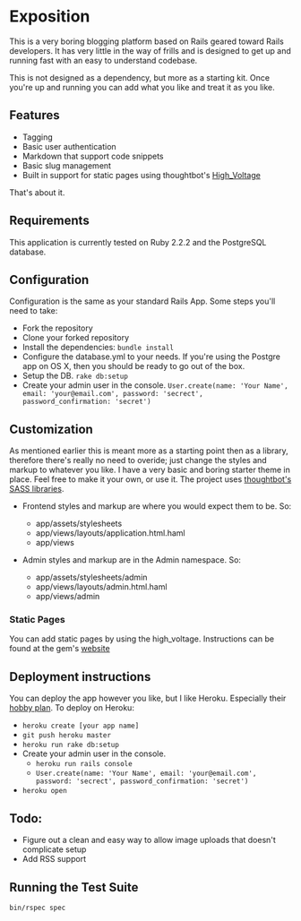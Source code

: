 Exposition
===========

This is a very boring blogging platform based on Rails geared toward Rails developers. It has very little in the way of frills and is designed to get up and running fast with an easy to understand codebase.

This is not designed as a dependency, but more as a starting kit. Once you're up and running you can add what you like and treat it as you like.

Features
--------

* Tagging
* Basic user authentication
* Markdown that support code snippets
* Basic slug management
* Built in support for static pages using thoughtbot's [High_Voltage](http://thoughtbot.github.io/high_voltage/ "High Voltage")

That's about it.

Requirements
------------

This application is currently tested on Ruby 2.2.2 and the PostgreSQL database.

Configuration
-------------

Configuration is the same as your standard Rails App. Some steps you'll need to take:

* Fork the repository
* Clone your forked repository
* Install the dependencies: `bundle install`
* Configure the database.yml to your needs. If you're using the Postgre app on OS X, then you should be ready to go out of the box.
* Setup the DB. `rake db:setup`
* Create your admin user in the console. `User.create(name: 'Your Name', email: 'your@email.com', password: 'secrect', password_confirmation: 'secret')`

Customization
-------------

As mentioned earlier this is meant more as a starting point then as a library, therefore there's really no need to overide; just change the styles and markup to whatever you like. I have a very basic and boring starter theme in place. Feel free to make it your own, or use it. The project uses [thoughtbot's SASS libraries](http://bourbon.io/ "Bourbon").

* Frontend styles and markup are where you would expect them to be. So:
  * app/assets/stylesheets
  * app/views/layouts/application.html.haml
  * app/views

* Admin styles and markup are in the Admin namespace. So:
  * app/assets/stylesheets/admin
  * app/views/layouts/admin.html.haml
  * app/views/admin

### Static Pages
You can add static pages by using the high_voltage. Instructions can be found at the gem's [website](http://thoughtbot.github.io/high_voltage/ "High Voltage")

Deployment instructions
-----------------------

You can deploy the app however you like, but I like Heroku. Especially their [hobby plan](https://www.heroku.com/pricing "Heroku Pricing"). To deploy on Heroku:

* `heroku create [your app name]`
* `git push heroku master`
* `heroku run rake db:setup`
* Create your admin user in the console.
  * `heroku run rails console`
  * `User.create(name: 'Your Name', email: 'your@email.com', password: 'secrect', password_confirmation: 'secret')`
* `heroku open`

Todo:
-----

* Figure out a clean and easy way to allow image uploads that doesn't complicate setup
* Add RSS support

Running the Test Suite
----------------------

`bin/rspec spec`

